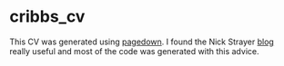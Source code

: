 # cribbs_cv

This CV was generated using [pagedown](https://github.com/rstudio/pagedown#resume-pagedownhtml_resume). I found the Nick Strayer [blog](https://livefreeordichotomize.com/2019/09/04/building_a_data_driven_cv_with_r/) really useful and most of the code was generated with this advice. 

